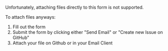 Unfortunately, attaching files directly to this form is not supported.

To attach files anyways:

1. Fill out the form 
2. Submit the form by clicking either "Send Email" or "Create new Issue on GitHub" 
3. Attach your file on Github or in your Email Client